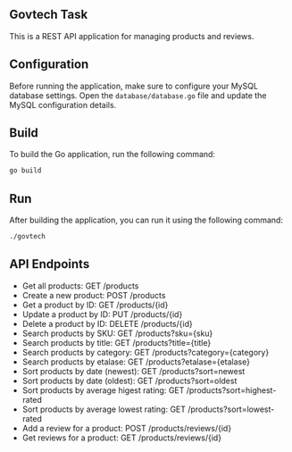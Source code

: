 ## Govtech Task

This is a REST API application for managing products and reviews.

## Configuration

Before running the application, make sure to configure your MySQL database settings. Open the `database/database.go` file and update the MySQL configuration details.

## Build

To build the Go application, run the following command:

```bash
go build
```

## Run

After building the application, you can run it using the following command:

```bash
./govtech
```

## API Endpoints

- Get all products: GET /products
- Create a new product: POST /products
- Get a product by ID: GET /products/{id}
- Update a product by ID: PUT /products/{id}
- Delete a product by ID: DELETE /products/{id}
- Search products by SKU: GET /products?sku={sku}
- Search products by title: GET /products?title={title}
- Search products by category: GET /products?category={category}
- Search products by etalase: GET /products?etalase={etalase}
- Sort products by date (newest): GET /products?sort=newest
- Sort products by date (oldest): GET /products?sort=oldest
- Sort products by average higest rating: GET /products?sort=highest-rated
- Sort products by average lowest rating: GET /products?sort=lowest-rated
- Add a review for a product: POST /products/reviews/{id}
- Get reviews for a product: GET /products/reviews/{id}
